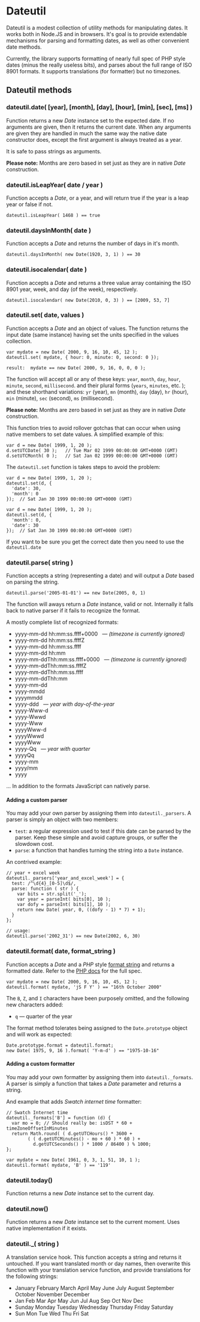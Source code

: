 # Dateutil

Dateutil is a modest collection of utility methods for manipulating dates. It works both in Node.JS and in browsers. It's goal is to provide extendable mechanisms for parsing and formatting dates, as well as other convenient date methods.

Currently, the library supports formatting of nearly full spec of PHP style dates (minus the really useless bits), and parses about the full range of ISO 8901 formats. It supports translations (for formatter) but no timezones.

## Dateutil methods

### dateutil.date( [year], [month], [day], [hour], [min], [sec], [ms] )

Function returns a new *Date* instance set to the expected date. If no arguments are given, then it returns the current date. When any arguments are given they are handled in much the same way the native date constructor does, except the first argument is always treated as a year.

It is safe to pass strings as arguments.

**Please note:** Months are zero based in set just as they are in native *Date* construction.



### dateutil.isLeapYear( date / year )

Function accepts a *Date*, or a year, and will return true if the year is a leap year or false if not.

    dateutil.isLeapYear( 1468 ) == true


### dateutil.daysInMonth( date )

Function accepts a *Date* and returns the number of days in it's month.

    dateutil.daysInMonth( new Date(1920, 3, 1) ) == 30


### dateutil.isocalendar( date )

Function accepts a *Date* and returns a three value array containing the ISO 8901 year, week, and day (of the week), respectively.

    dateutil.isocalendar( new Date(2010, 0, 3) ) == [2009, 53, 7]


### dateutil.set( date, values )

Function accepts a *Date* and an object of values. The function returns the input date (same instance) having set the units specified in the values collection.

    var mydate = new Date( 2000, 9, 16, 10, 45, 12 );
    dateutil.set( mydate, { hour: 0, minute: 0, second: 0 });

    result:  mydate == new Date( 2000, 9, 16, 0, 0, 0 );

The function will accept all or any of these keys: 
`year`, `month`, `day`, `hour`, `minute`, `second`, `millisecond`. and their plural forms (`years`, `minutes`, etc. ); and these shorthand variations: `yr` (year), `mn` (month), `day` (day), `hr` (hour), `min` (minute), `sec` (second), `ms` (millisecond).

**Please note:** Months are zero based in set just as they are in native *Date* construction.

This function tries to avoid rollover gotchas that can occur when using native members to set date values. A simplified example of this:

    var d = new Date( 1999, 1, 20 );
    d.setUTCDate( 30 );   // Tue Mar 02 1999 00:00:00 GMT+0000 (GMT)
    d.setUTCMonth( 0 );   // Sat Jan 02 1999 00:00:00 GMT+0000 (GMT)

The `dateutil.set` function is takes steps to avoid the problem:

    var d = new Date( 1999, 1, 20 );
    dateutil.set(d, {
      'date': 30,
      'month': 0
    });  // Sat Jan 30 1999 00:00:00 GMT+0000 (GMT)

    var d = new Date( 1999, 1, 20 );
    dateutil.set(d, {
      'month': 0,
      'date': 30
    });  // Sat Jan 30 1999 00:00:00 GMT+0000 (GMT)

If you want to be sure you get the correct date then you need to use the `dateutil.date` 


### dateutil.parse( string )

Function accepts a string (representing a date) and will output a *Date* based on parsing the string.

    dateutil.parse('2005-01-01') == new Date(2005, 0, 1)

The function will aways return a *Date* instance, valid or not. Internally it falls back to native parser if it fails to recognize the format.

A mostly complete list of recognized formats:

* yyyy-mm-dd hh:mm:ss.ffff+0000 &nbsp; &mdash; *(timezone is currently ignored)*
* yyyy-mm-dd hh:mm:ss.ffffZ
* yyyy-mm-dd hh:mm:ss.ffff
* yyyy-mm-dd hh:mm
* yyyy-mm-ddThh:mm:ss.ffff+0000 &nbsp; &mdash; *(timezone is currently ignored)*
* yyyy-mm-ddThh:mm:ss.ffffZ
* yyyy-mm-ddThh:mm:ss.ffff
* yyyy-mm-ddThh:mm
* yyyy-mm-dd
* yyyy-mmdd
* yyyymmdd
* yyyy-ddd &nbsp; &mdash; *year with day-of-the-year*
* yyyy-Www-d
* yyyy-Wwwd
* yyyy-Www
* yyyyWww-d
* yyyyWwwd
* yyyyWww
* yyyy-Qq &nbsp; &mdash; *year with quarter*
* yyyyQq
* yyyy-mm
* yyyy/mm
* yyyy

... In addition to the formats JavaScript can natively parse.


#### Adding a custom parser

You may add your own parser by assigning them into `dateutil._parsers`. A parser is simply an object with two members: 

* `test`: a regular expression used to test if this date can be parsed by the parser. Keep these simple and avoid capture groups, or suffer the slowdown cost.
* `parse`: a function that handles turning the string into a `Date` instance.

An contrived example:

    // year + excel week
    dateutil._parsers['year_and_excel_week'] = {
      test: /^\d{4}_[0-5]\d$/,
      parse: function ( str ) {
        var bits = str.split('_');
        var year = parseInt( bits[0], 10 );
        var dofy = parseInt( bits[1], 10 );
        return new Date( year, 0, ((dofy - 1) * 7) + 1);
      }
    };

    // usage:
    dateutil.parse('2002_31') == new Date(2002, 6, 30)


### dateutil.format( date, format_string )

Function accepts a *Date* and a *PHP* style [format string][1] and returns a formatted date. Refer to the [PHP docs][1] for the full spec.

    var mydate = new Date( 2000, 9, 16, 10, 45, 12 );
    dateutil.format( mydate, 'jS F Y' ) == "16th October 2000"

The `B`, `Z`, and `I` characters have been purposely omitted, and the following new characters added:

* `q` &mdash; quarter of the year

The format method tolerates being assigned to the `Date.prototype` object and will work as expected:

    Date.prototype.format = dateutil.format;
    new Date( 1975, 9, 16 ).format( 'Y-m-d' ) == "1975-10-16"


#### Adding a custom formatter

You may add your own formatter by assigning them into `dateutil._formats`. A parser is simply a function that takes a *Date* parameter and returns a string. 

And example that adds *Swatch internet time* formatter:

    
    // Swatch Internet time
    dateutil._formats['B'] = function (d) {
      var mo = 0; // Should really be: isDST * 60 + timeZoneOffsetInMinutes
      return Math.round( ( d.getUTCHours() * 3600 + 
            ( ( d.getUTCMinutes() - mo + 60 ) * 60 ) +
              d.getUTCSeconds() ) * 1000 / 86400 ) % 1000;
    };

    var mydate = new Date( 1961, 0, 3, 1, 51, 10, 1 );
    dateutil.format( mydate, 'B' ) == '119'



### dateutil.today()

Function returns a new *Date* instance set to the current day.


### dateutil.now()

Function returns a new *Date* instance set to the current moment. Uses native implementation if it exists.


### dateutil._( string )

A translation service hook. This function accepts a string and returns it untouched. If you want translated month or day names, then overwrite this function with your translation service function, and provide translations for the following strings:

* January February March April May June July August September October November December
* Jan Feb Mar Apr May Jun Jul Aug Sep Oct Nov Dec
* Sunday Monday Tuesday Wednesday Thursday Friday Saturday
* Sun Mon Tue Wed Thu Fri Sat




[1]: http://php.net/manual/en/function.date.php
